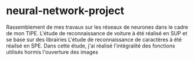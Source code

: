 # neural-network-project
Rassemblement de mes travaux sur les réseaux de neurones dans le cadre de mon TIPE.
L'étude de reconnaissance de voiture à été réalisé en SUP et se base sur des librairies
L'étude de reconnaissance de caractères à été réailsé en SPE. Dans cette étude,
j'ai réalisé l'intégralité des fonctions utilisés hormis l'ouverture des images
